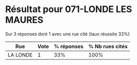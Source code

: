 # Résultat pour 071-LONDE LES MAURES

Sur 3 réponses dont 1 avec une rue cité (taux réussite 33%)

| Rue | Vote | % réponses | % Nb rues cités|
|-----|------|------------|----------------|
| LA LONDE | 1 | 33% | 100%|
